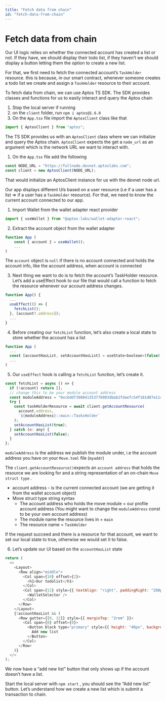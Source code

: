 ```yaml
---
title: "Fetch data from chain"
id: "fetch-data-from-chain"
---
```


# Fetch data from chain

Our UI logic relies on whether the connected account has created a list or not. If they have, we should display their todo list, if they haven’t we should display a button letting them the option to create a new list.

For that, we first need to fetch the connected account’s `TaskHolder` resource. this is because, in our smart contract, whenever someone creates a todo list we create and assign a `TaskHolder` resource to their account.

To fetch data from chain, we can use Aptos TS SDK. The SDK provides classes and functions for us to easily interact and query the Aptos chain

1. Stop the local server if running
2. on the `client` folder, run `npm i aptos@1.6.0`
3. On the `App.tsx` file import the `AptosClient` class like that

```js
import { AptosClient } from "aptos";
```

The TS SDK provides us with an `AptosClient` class where we can initialize and query the Aptos chain. `AptosClient` expects the get a `node_url` as an argument which is the network URL we want to interact with.

1. On the `App.tsx` file add the following

```js
const NODE_URL = "https://fullnode.devnet.aptoslabs.com";
const client = new AptosClient(NODE_URL);
```

That would initialize an AptosClient instance for us with the devnet node url.

Our app displays different UIs based on a user resource (i.e if a user has a list ⇒ if a user has a `TaskHolder` resource). For that, we need to know the current account connected to our app.

1. Import Wallet from the wallet adapter react provider

```js
import { useWallet } from "@aptos-labs/wallet-adapter-react";
```

2. Extract the account object from the wallet adapter

```js
function App (
	const { account } = useWallet();
	...
)
```

The `account` object is `null` if there is no account connected and holds the account info, like the account address, when account is connected

3. Next thing we want to do is to fetch the account’s TaskHolder resource.
   Let’s add a useEffect hook to our file that would call a function to fetch the resource whenever our account address changes.

```js
function App() {
  ...
  useEffect(() => {
    fetchList();
  }, [account?.address]);
  ...
}
```

4. Before creating our `fetchList` function, let’s also create a local state to store whether the account has a list

```js
function App (
  ...
  const [accountHasList, setAccountHasList] = useState<boolean>(false);
  ...
)
```

5. Our `useEffect` hook is calling a `fetchList` function, let’s create it.

```js
const fetchList = async () => {
  if (!account) return [];
  // change this to be your module account address
  const moduleAddress = "0xcbddf398841353776903dbab2fdaefc54f181d07e114ae818b1a67af28d1b018";
  try {
    const taskHolderResource = await client.getAccountResource(
      account.address,
      `${moduleAddress}::main::TasksHolder`
    );
    setAccountHasList(true);
  } catch (e: any) {
    setAccountHasList(false);
  }
};
```

`moduleAddress` is the address we publish the module under, i.e the account address you have on your `Move.toml` file (`myaddr`)

The `client.getAccountResource()`expects an `account address` that holds the resource we are looking for and a string representation of an on-chain `Move struct type` .

- account address - is the current connected account (we are getting it from the wallet account object)
- Move struct type string syntax
  - The account address who holds the move module = our profile account address (You might want to change the `moduleAddress` const to be your own account address)
  - The module name the resource lives in = `main`
  - The resource name = `TaskHolder`

If the request succeed and there is a resource for that account, we want to set our local state to true, otherwise we would set it to false.

6. Let’s update our UI based on the `accountHasList` state

```js
return (
  <>
    <Layout>
      <Row align="middle">
        <Col span={10} offset={2}>
          <h1>Our todolist</h1>
        </Col>
        <Col span={12} style={{ textAlign: "right", paddingRight: "200px" }}>
          <WalletSelector />
        </Col>
      </Row>
    </Layout>
    {!accountHasList && (
      <Row gutter={[0, 32]} style={{ marginTop: "2rem" }}>
        <Col span={8} offset={8}>
          <Button block type="primary" style={{ height: "40px", backgroundColor: "#3f67ff" }}>
            Add new list
          </Button>
        </Col>
      </Row>
    )}
  </>
);
```

We now have a “add new list” button that only shows up if the account doesn’t have a list.

Start the local server with `npm start` , you should see the “Add new list” button. Let’s understand how we create a new list which is submit a transaction to chain.
